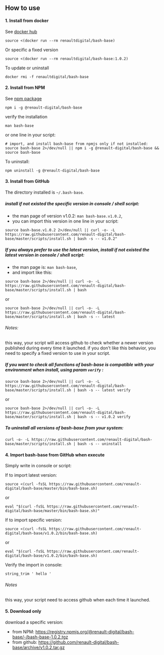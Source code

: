 ## How to use

#### 1. Install from docker

See [docker hub](https://hub.docker.com/r/renaultdigital/bash-base)

```
source <(docker run --rm renaultdigital/bash-base)
``` 

Or specific a fixed version

```
source <(docker run --rm renaultdigital/bash-base:1.0.2)
```
To update or uninstall
```
docker rmi -f renaultdigital/bash-base
```

#### 2. Install from NPM

See [npm package](https://www.npmjs.com/package/@renault-digital/bash-base)
```
npm i -g @renault-digital/bash-base
```

verify the installation
```
man bash-base
```

or one line in your script:
```
# import, and install bash-base from npmjs only if not installed:
source bash-base 2>/dev/null || npm i -g @renault-digital/bash-base && source bash-base
```

To uninstall:
```
npm uninstall -g @renault-digital/bash-base
```


#### 3. Install from GitHub

The directory installed is `~/.bash-base`.

##### install if not existed the specific version in console / shell script:

- the man page of version v1.0.2:  `man bash-base.v1.0.2`, 
- you can import this version in one line in your script:
```
source bash-base.v1.0.2 2>/dev/null || curl -o- -L https://raw.githubusercontent.com/renault-digital/bash-base/master/scripts/install.sh | bash -s -- v1.0.2"
```


##### If you always prefer to use the latest version, install if not existed the latest version in console / shell script:
- the man page is: `man bash-base`,
- and import like this:
```
source bash-base 2>/dev/null || curl -o- -L https://raw.githubusercontent.com/renault-digital/bash-base/master/scripts/install.sh | bash
```
or
```
source bash-base 2>/dev/null || curl -o- -L https://raw.githubusercontent.com/renault-digital/bash-base/master/scripts/install.sh | bash -s -- latest
```

###### Notes:
this way, your script will access github to check whether a newer version published during every time it launched.
if you don't like this behavior, you need to specify a fixed version to use in your script.


##### If you want to check all functions of bash-base is compatible with your environment when install, using param `verify` :
```
source bash-base 2>/dev/null || curl -o- -L https://raw.githubusercontent.com/renault-digital/bash-base/master/scripts/install.sh | bash -s -- latest verify
```
or
```
source bash-base 2>/dev/null || curl -o- -L https://raw.githubusercontent.com/renault-digital/bash-base/master/scripts/install.sh | bash -s -- v1.0.2 verify
```

##### To uninstall all versions of bash-base from your system:
```
curl -o- -L https://raw.githubusercontent.com/renault-digital/bash-base/master/scripts/install.sh | bash -s -- uninstall
```


#### 4. Import bash-base from GitHub when execute

Simply write in console or script:

If to import latest version:
```
source <(curl -fsSL https://raw.githubusercontent.com/renault-digital/bash-base/master/bin/bash-base.sh)
```
or
```
eval "$(curl -fsSL https://raw.githubusercontent.com/renault-digital/bash-base/master/bin/bash-base.sh)"
```

If to import specific version:
```
source <(curl -fsSL https://raw.githubusercontent.com/renault-digital/bash-base/v1.0.2/bin/bash-base.sh)
```
or
```
eval "$(curl -fsSL https://raw.githubusercontent.com/renault-digital/bash-base/v1.0.2/bin/bash-base.sh)
```

Verify the import in console:
```
string_trim ' hello '
```

###### Notes
this way, your script need to access github when each time it launched.


#### 5. Download only

download a specific version:

- from NPM: https://registry.npmjs.org/@renault-digital/bash-base/-/bash-base-1.0.2.tgz
- from github: https://github.com/renault-digital/bash-base/archive/v1.0.2.tar.gz
